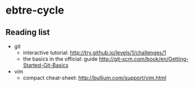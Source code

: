 # ebtre-cycle

## Reading list

 * git
   * interactive tutorial: http://try.github.io/levels/1/challenges/1
   * the basics in the official: guide http://git-scm.com/book/en/Getting-Started-Git-Basics
 * vim
   * compact cheat-sheet: http://bullium.com/support/vim.html

